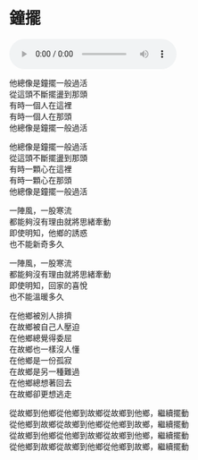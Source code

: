 # 鐘擺

<audio src="swinging.mp3" controls>
Your browser does not support the audio element.
</audio>


他總像是鐘擺一般過活<br>
從這頭不斷擺盪到那頭<br>
有時一個人在這裡<br>
有時一個人在那頭<br>
他總像是鐘擺一般過活

他總像是鐘擺一般過活<br>
從這頭不斷擺盪到那頭<br>
有時一顆心在這裡<br>
有時一顆心在那頭<br>
他總像是鐘擺一般過活

一陣風，一股寒流<br>
都能夠沒有理由就將思緒牽動<br>
即使明知，他鄉的誘惑<br>
也不能新奇多久

一陣風，一股寒流<br>
都能夠沒有理由就將思緒牽動<br>
即使明知，回家的喜悅<br>
也不能溫暖多久

在他鄉被別人排擠<br>
在故鄉被自己人壓迫<br>
在他鄉總覺得委屈<br>
在故鄉也一樣沒人懂<br>
在他鄉是一份孤寂<br>
在故鄉是另一種難過<br>
在他鄉總想著回去<br>
在故鄉卻更想逃走

從故鄉到他鄉從他鄉到故鄉從故鄉到他鄉，繼續擺動<br>
從他鄉到故鄉從故鄉到他鄉從他鄉到故鄉，繼續擺動<br>
從故鄉到他鄉從他鄉到故鄉從故鄉到他鄉，繼續擺動<br>
從他鄉到故鄉從故鄉到他鄉從他鄉到故鄉，繼續擺動